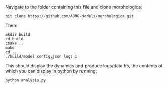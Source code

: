 Navigate to the folder containing this file and clone morphologica:

    git clone https://github.com/ABRG-Models/morphologica.git

Then:

    mkdir build
    cd build
    cmake ..
    make
    cd ..
    ./build/model config.json logs 1
    
This should display the dynamics and produce logs/data.h5, the contents of which you can display in python by running:

    python analysis.py

